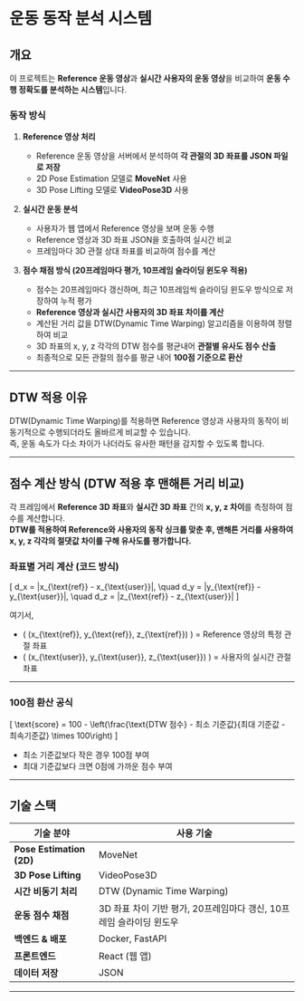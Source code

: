# **운동 동작 분석 시스템**   

## **개요**  
이 프로젝트는 **Reference 운동 영상**과 **실시간 사용자의 운동 영상**을 비교하여 **운동 수행 정확도를 분석하는 시스템**입니다.  

### **동작 방식**  
1. **Reference 영상 처리**  
   - Reference 운동 영상을 서버에서 분석하여 **각 관절의 3D 좌표를 JSON 파일로 저장**  
   - 2D Pose Estimation 모델로 **MoveNet** 사용  
   - 3D Pose Lifting 모델로 **VideoPose3D** 사용  

2. **실시간 운동 분석**  
   - 사용자가 웹 앱에서 Reference 영상을 보며 운동 수행  
   - Reference 영상과 3D 좌표 JSON을 호출하여 실시간 비교  
   - 프레임마다 3D 관절 상대 좌표를 비교하여 점수를 계산  

3. **점수 채점 방식 (20프레임마다 평가, 10프레임 슬라이딩 윈도우 적용)**  
   - 점수는 20프레임마다 갱신하며, 최근 10프레임씩 슬라이딩 윈도우 방식으로 저장하여 누적 평가  
   - **Reference 영상과 실시간 사용자의 3D 좌표 차이를 계산**  
   - 계산된 거리 값을 DTW(Dynamic Time Warping) 알고리즘을 이용하여 정렬하여 비교  
   - 3D 좌표의 x, y, z 각각의 DTW 점수를 평균내어 **관절별 유사도 점수 산출**  
   - 최종적으로 모든 관절의 점수를 평균 내어 **100점 기준으로 환산**  

---

## **DTW 적용 이유**  
DTW(Dynamic Time Warping)를 적용하면 Reference 영상과 사용자의 동작이 비동기적으로 수행되더라도 올바르게 비교할 수 있습니다.  
즉, 운동 속도가 다소 차이가 나더라도 유사한 패턴을 감지할 수 있도록 합니다.  

---

## **점수 계산 방식 (DTW 적용 후 맨해튼 거리 비교)**  
각 프레임에서 **Reference 3D 좌표**와 **실시간 3D 좌표** 간의 **x, y, z 차이**를 측정하여 점수를 계산합니다.  
**DTW를 적용하여 Reference와 사용자의 동작 싱크를 맞춘 후, 맨해튼 거리를 사용하여 x, y, z 각각의 절댓값 차이를 구해 유사도를 평가합니다.**  

### **좌표별 거리 계산 (코드 방식)**  
\[
d_x = |x_{\text{ref}} - x_{\text{user}}|, \quad
d_y = |y_{\text{ref}} - y_{\text{user}}|, \quad
d_z = |z_{\text{ref}} - z_{\text{user}}|
\]

여기서,  
- \( (x_{\text{ref}}, y_{\text{ref}}, z_{\text{ref}}) \) = Reference 영상의 특정 관절 좌표  
- \( (x_{\text{user}}, y_{\text{user}}, z_{\text{user}}) \) = 사용자의 실시간 관절 좌표

---


### **100점 환산 공식**  
\[
\text{score} = 100 - \left(\frac{\text{DTW 점수} - 최소 기준값}{최대 기준값 - 최속기준값} \times 100\right)
\]
- 최소 기준값보다 작은 경우 100점 부여  
- 최대 기준값보다 크면 0점에 가까운 점수 부여  

---


## **기술 스택**  

| 기술 분야        | 사용 기술 |
|----------------|----------|
| **Pose Estimation (2D)**  | MoveNet |
| **3D Pose Lifting**  | VideoPose3D |
| **시간 비동기 처리**  | DTW (Dynamic Time Warping) |
| **운동 점수 채점**  | 3D 좌표 차이 기반 평가, 20프레임마다 갱신, 10프레임 슬라이딩 윈도우 |
| **백엔드 & 배포**  | Docker, FastAPI |
| **프론트엔드**  | React (웹 앱) |
| **데이터 저장**  | JSON |

---
